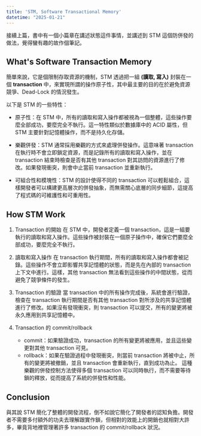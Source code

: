 ```yaml
---
title: 'STM, Software Transactional Memory'
datetime: "2025-01-21"
---
```


接續上篇，書中有一個小篇章在講述狀態這件事情，並講述到 STM 這個防併發的做法，覺得蠻有趣的故作個筆記。

## What's Software Transaction Memory

簡單來說，它是個限制存取資源的機制，STM 透過把一組 **(讀取, 寫入)** 封裝在一個 **transaction** 中，來實現所謂的操作原子性，其中最主要的目的在於避免資源競爭、Dead-Lock 的情況發生。

以下是 STM 的一些特性：
<!--more-->

- 原子性：在 STM 中，所有的讀取和寫入操作都被視為一個整體，這些操作要麼全部成功，要麼完全不執行。這一特性類似於數據庫中的 ACID 屬性，但 STM 主要針對記憶體操作，而不是持久化存儲。

- 樂觀併發：STM 通常採用樂觀的方式來處理併發操作。這意味著 transaction 在執行時不會立即鎖定資源，而是記錄所有的讀取和寫入操作，並在 transaction 結束時檢查是否有其他 transaction 對其訪問的資源進行了修改。如果發現衝突，則會中止當前 transaction 並重新執行。

- 可組合性和模塊性：STM 的設計使得不同的 transaction 可以輕鬆組合，這樣開發者可以構建更高層次的併發抽象，而無需關心底層的同步細節，這提高了程式碼的可維護性和可重用性。

## How STM Work

1. Transaction 的開始
在 STM 中，開發者定義一個 transaction，這是一組要執行的讀取和寫入操作。這些操作被封裝在一個原子操作中，確保它們要麼全部成功，要麼完全不執行。

2. 讀取和寫入操作
在 transaction 執行期間，所有的讀取和寫入操作都會被記錄。這些操作不會立即影響共享記憶體的狀態，而是先在內部的 transaction 上下文中進行。這樣，其他 transaction 無法看到這些操作的中間狀態，從而避免了競爭條件的發生。

3. Transaction 的驗證
當 transaction 中的所有操作完成後，系統會進行驗證，檢查在 transaction 執行期間是否有其他 transaction 對所涉及的共享記憶體進行了修改。如果沒有發現衝突，則 transaction 可以提交，所有的變更將被永久應用到共享記憶體中。

4. Transaction 的 commit/rollback
   - commit：如果驗證成功，transaction 的所有變更將被應用，並且這些變更對其他 transaction 可見。
   - rollback：如果在驗證過程中發現衝突，則當前 transaction 將被中止，所有的變更將被撤銷，並且 transaction 會重新執行，直到成功為止。
這種樂觀的併發控制方法使得多個 transaction 可以同時執行，而不需要等待鎖的釋放，從而提高了系統的併發性和性能。

## Conclusion

與其說 STM 簡化了整體的開發流程，倒不如說它簡化了開發者的認知負擔。開發者不需要多付額外的功夫去理解跟實作鎖，但相對的效能上的開銷也就相對大許多，畢竟背地裡管理著許多 transaction 的 commit/rollback 狀況。
